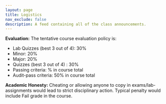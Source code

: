 ```yaml
---
layout: page
title: Logistics
nav_exclude: false
description: A feed containing all of the class announcements.
---
```




**Evaluation:** The tentative course evaluation policy is:

- Lab Quizzes (best 3 out of 4):  30%
- Minor:  20%
- Major:  20%
- Quizzes (best 3 out of 4) :  30%
- Passing criteria: % in course total
- Audit-pass criteria: 50% in course total

**Academic Honesty:** Cheating or allowing anyone to copy in exams/lab-assignments would lead to strict disciplinary action. Typical penalty would include Fail grade in the course.
